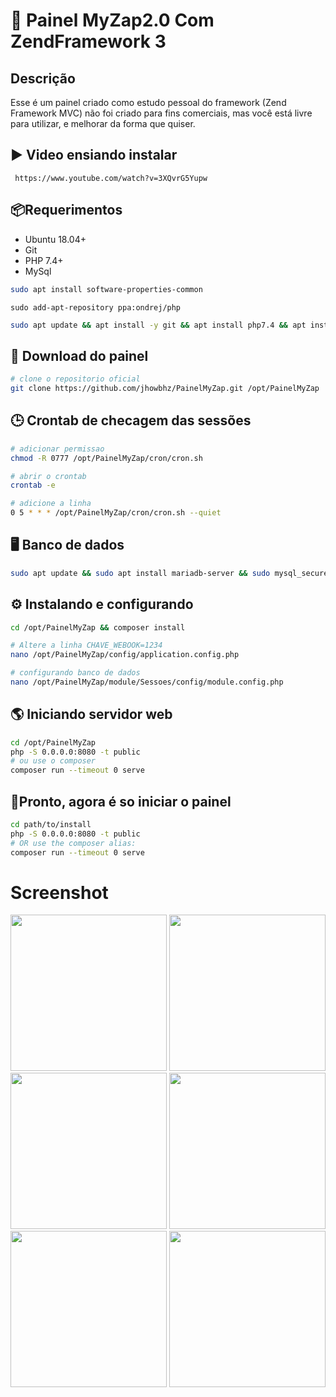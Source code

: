 # 🚀 Painel MyZap2.0 Com ZendFramework 3

## Descrição

Esse é um painel criado como estudo pessoal do framework (Zend Framework MVC) 
não foi criado para fins comerciais, mas você está livre para utilizar, e melhorar
da forma que quiser.

## ▶️ Video ensiando instalar
```` https://www.youtube.com/watch?v=3XQvrG5Yupw````

## 📦Requerimentos
* Ubuntu 18.04+
* Git
* PHP 7.4+
* MySql

```bash
sudo apt install software-properties-common
```

```
sudo add-apt-repository ppa:ondrej/php
```

```bash
sudo apt update && apt install -y git && apt install php7.4 && apt install php7.4-intl && apt install -y zip && apt install php7.4-curl && apt install php7.4-mysqli && apt install composer
```

## 📖 Download do painel 

```bash
# clone o repositorio oficial
git clone https://github.com/jhowbhz/PainelMyZap.git /opt/PainelMyZap
```
## 🕒 Crontab de checagem das sessões
```bash
# adicionar permissao
chmod -R 0777 /opt/PainelMyZap/cron/cron.sh

# abrir o crontab
crontab -e

# adicione a linha
0 5 * * * /opt/PainelMyZap/cron/cron.sh --quiet
```
## 🖥️ Banco de dados
```bash
sudo apt update && sudo apt install mariadb-server && sudo mysql_secure_installation
```

## ⚙️ Instalando e configurando 

```bash
cd /opt/PainelMyZap && composer install
```

```bash
# Altere a linha CHAVE_WEBOOK=1234
nano /opt/PainelMyZap/config/application.config.php
```

```bash
# configurando banco de dados
nano /opt/PainelMyZap/module/Sessoes/config/module.config.php
```
## 🌎 Iniciando servidor web

```bash
cd /opt/PainelMyZap
php -S 0.0.0.0:8080 -t public
# ou use o composer
composer run --timeout 0 serve
```

## 🏃Pronto, agora é so iniciar o painel

```bash
cd path/to/install
php -S 0.0.0.0:8080 -t public
# OR use the composer alias:
composer run --timeout 0 serve
```

# Screenshot
[<img src="https://i.imgur.com/TUNjHR3.png" width="250"/>]('https://i.imgur.com/TUNjHR3.png')
[<img src="https://i.imgur.com/PRsseeQ.png" width="250"/>]('https://i.imgur.com/PRsseeQ.png')
[<img src="https://i.imgur.com/A2y4Yge.png" width="250"/>]('https://i.imgur.com/A2y4Yge.png')
[<img src="https://i.imgur.com/UVck0Ha.png" width="250"/>]('https://i.imgur.com/UVck0Ha.png')
[<img src="https://i.imgur.com/I1CONQ3.png" width="250"/>]('https://i.imgur.com/I1CONQ3.png')
[<img src="https://i.imgur.com/yT388os.png" width="250"/>]('https://i.imgur.com/yT388os.png')
